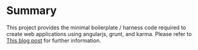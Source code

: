 # Summary

This project provides the minimal boilerplate / harness code required to create web applications using angularjs, grunt, and karma.
Please refer to [This blog post](https://homeapps.tumblr.com/post/158516385635/getting-started-with-grunt-and-angularjs-like-a "Getting Started with Grunt and Angular JS Like a Pro") for further information.

 